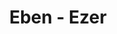 ---
title: "Eben - Ezer"
url: /ciudad-autonoma-de-buenos-aires/eben-ezer/
shop: suministros médicos
---